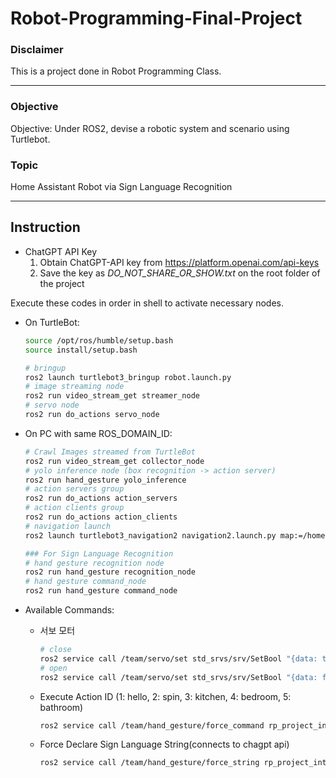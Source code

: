 # Robot-Programming-Final-Project

### Disclaimer

This is a project done in Robot Programming Class.

---

### Objective

Objective: Under ROS2, devise a robotic system and scenario using Turtlebot.

### Topic

Home Assistant Robot via Sign Language Recognition 

---

## Instruction

- ChatGPT API Key
    1. Obtain ChatGPT-API key from https://platform.openai.com/api-keys
    2. Save the key as *DO_NOT_SHARE_OR_SHOW.txt* on the root folder of the project

Execute these codes in order in shell to activate necessary nodes.

- On TurtleBot:
    
    ```bash
    source /opt/ros/humble/setup.bash
    source install/setup.bash
    
    # bringup
    ros2 launch turtlebot3_bringup robot.launch.py
    # image streaming node
    ros2 run video_stream_get streamer_node
    # servo node
    ros2 run do_actions servo_node
    ```
    

- On PC with same ROS_DOMAIN_ID:
    
    ```bash
    # Crawl Images streamed from TurtleBot
    ros2 run video_stream_get collector_node 
    # yolo inference node (box recognition -> action server)
    ros2 run hand_gesture yolo_inference
    # action servers group
    ros2 run do_actions action_servers
    # action clients group
    ros2 run do_actions action_clients
    # navigation launch
    ros2 launch turtlebot3_navigation2 navigation2.launch.py map:=/home/rail/nuri_4rd/home_realworld/map.yaml
    
    ### For Sign Language Recognition
    # hand gesture recognition node
    ros2 run hand_gesture recognition_node
    # hand gesture command_node
    ros2 run hand_gesture command_node
    ```
    

- Available Commands:
    - 서보 모터
        
        ```bash
        # close
        ros2 service call /team/servo/set std_srvs/srv/SetBool "{data: true}"
        # open
        ros2 service call /team/servo/set std_srvs/srv/SetBool "{data: false}"
        ```
        
    
    - Execute Action ID (1: hello, 2: spin, 3: kitchen, 4: bedroom, 5: bathroom)
        
        ```bash
        ros2 service call /team/hand_gesture/force_command rp_project_interfaces/srv/ForceCommand "{cmd: 3}"
        ```
        
    
    - Force Declare Sign Language String(connects to chagpt api)
        
        ```bash
        ros2 service call /team/hand_gesture/force_string rp_project_interfaces/srv/ForceString "{mystr: 'hplllo'}"
        ```

